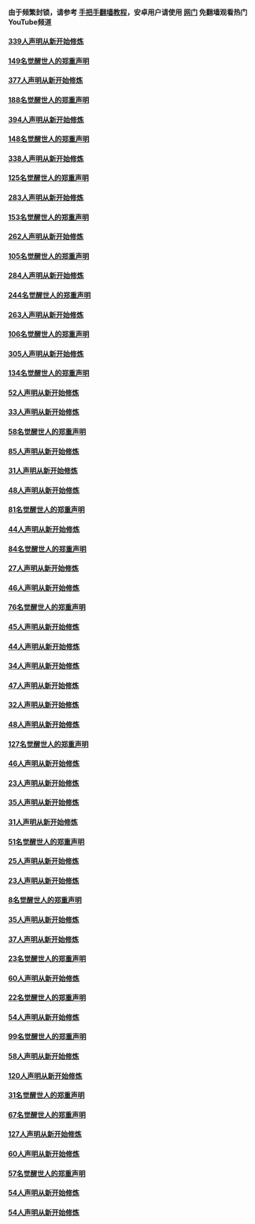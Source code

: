 #### 由于频繁封锁，请参考 [手把手翻墙教程](https://github.com/gfw-breaker/guides/wiki/)，安卓用户请使用 [网门](https://github.com/gfw-breaker/nogfw/blob/master/dl.md?t=05170100) 免翻墙观看热门YouTube频道 

#### [339人声明从新开始修炼](../pages/91/425690.md?t=05170100) 

#### [149名觉醒世人的郑重声明](../pages/91/425689.md?t=05170100) 

#### [377人声明从新开始修炼](../pages/91/424867.md?t=05170100) 

#### [188名觉醒世人的郑重声明](../pages/91/424866.md?t=05170100) 

#### [394人声明从新开始修炼](../pages/91/423914.md?t=05170100) 

#### [148名觉醒世人的郑重声明](../pages/91/423913.md?t=05170100) 

#### [338人声明从新开始修炼](../pages/91/423540.md?t=05170100) 

#### [125名觉醒世人的郑重声明](../pages/91/423539.md?t=05170100) 

#### [283人声明从新开始修炼](../pages/91/423296.md?t=05170100) 

#### [153名觉醒世人的郑重声明](../pages/91/423295.md?t=05170100) 

#### [262人声明从新开始修炼](../pages/91/423004.md?t=05170100) 

#### [105名觉醒世人的郑重声明](../pages/91/423003.md?t=05170100) 

#### [284人声明从新开始修炼](../pages/91/422707.md?t=05170100) 

#### [244名觉醒世人的郑重声明](../pages/91/422706.md?t=05170100) 

#### [263人声明从新开始修炼](../pages/91/422553.md?t=05170100) 

#### [106名觉醒世人的郑重声明](../pages/91/422552.md?t=05170100) 

#### [305人声明从新开始修炼](../pages/91/422153.md?t=05170100) 

#### [134名觉醒世人的郑重声明](../pages/91/422152.md?t=05170100) 

#### [52人声明从新开始修炼](../pages/91/421846.md?t=05170100) 

#### [33人声明从新开始修炼](../pages/91/421804.md?t=05170100) 

#### [58名觉醒世人的郑重声明](../pages/91/421845.md?t=05170100) 

#### [85人声明从新开始修炼](../pages/91/421769.md?t=05170100) 

#### [31人声明从新开始修炼](../pages/91/421763.md?t=05170100) 

#### [48人声明从新开始修炼](../pages/91/421605.md?t=05170100) 

#### [81名觉醒世人的郑重声明](../pages/91/421656.md?t=05170100) 

#### [44人声明从新开始修炼](../pages/91/421544.md?t=05170100) 

#### [84名觉醒世人的郑重声明](../pages/91/421543.md?t=05170100) 

#### [27人声明从新开始修炼](../pages/91/421465.md?t=05170100) 

#### [46人声明从新开始修炼](../pages/91/421454.md?t=05170100) 

#### [76名觉醒世人的郑重声明](../pages/91/421453.md?t=05170100) 

#### [45人声明从新开始修炼](../pages/91/421452.md?t=05170100) 

#### [44人声明从新开始修炼](../pages/91/421422.md?t=05170100) 

#### [34人声明从新开始修炼](../pages/91/421322.md?t=05170100) 

#### [47人声明从新开始修炼](../pages/91/421264.md?t=05170100) 

#### [32人声明从新开始修炼](../pages/91/421225.md?t=05170100) 

#### [48人声明从新开始修炼](../pages/91/421202.md?t=05170100) 

#### [127名觉醒世人的郑重声明](../pages/91/421224.md?t=05170100) 

#### [46人声明从新开始修炼](../pages/91/421203.md?t=05170100) 

#### [23人声明从新开始修炼](../pages/91/421138.md?t=05170100) 

#### [35人声明从新开始修炼](../pages/91/421122.md?t=05170100) 

#### [31人声明从新开始修炼](../pages/91/421081.md?t=05170100) 

#### [51名觉醒世人的郑重声明](../pages/91/421080.md?t=05170100) 

#### [25人声明从新开始修炼](../pages/91/421020.md?t=05170100) 

#### [23人声明从新开始修炼](../pages/91/420884.md?t=05170100) 

#### [8名觉醒世人的郑重声明](../pages/91/420883.md?t=05170100) 

#### [35人声明从新开始修炼](../pages/91/420809.md?t=05170100) 

#### [37人声明从新开始修炼](../pages/91/420766.md?t=05170100) 

#### [23名觉醒世人的郑重声明](../pages/91/420765.md?t=05170100) 

#### [60人声明从新开始修炼](../pages/91/420727.md?t=05170100) 

#### [22名觉醒世人的郑重声明](../pages/91/420726.md?t=05170100) 

#### [54人声明从新开始修炼](../pages/91/420529.md?t=05170100) 

#### [99名觉醒世人的郑重声明](../pages/91/420528.md?t=05170100) 

#### [58人声明从新开始修炼](../pages/91/420198.md?t=05170100) 

#### [120人声明从新开始修炼](../pages/91/420141.md?t=05170100) 

#### [31名觉醒世人的郑重声明](../pages/91/420197.md?t=05170100) 

#### [67名觉醒世人的郑重声明](../pages/91/420140.md?t=05170100) 

#### [127人声明从新开始修炼](../pages/91/420082.md?t=05170100) 

#### [60人声明从新开始修炼](../pages/91/420081.md?t=05170100) 

#### [57名觉醒世人的郑重声明](../pages/91/420080.md?t=05170100) 

#### [54人声明从新开始修炼](../pages/91/419533.md?t=05170100) 

#### [54人声明从新开始修炼](../pages/91/419532.md?t=05170100) 

